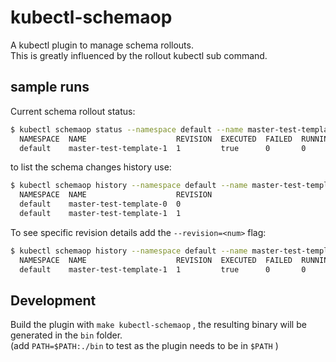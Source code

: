 # kubectl-schemaop

A kubectl plugin to manage schema rollouts.  
This is greatly influenced by the rollout kubectl sub command.  

## sample runs

Current schema rollout status:

```bash
$ kubectl schemaop status --namespace default --name master-test-template              
  NAMESPACE  NAME                    REVISION  EXECUTED  FAILED  RUNNING  SUCCEEDED  
  default    master-test-template-1  1         true      0       0        1          
```

to list the schema changes history use:

```bash
$ kubectl schemaop history --namespace default --name master-test-template
  NAMESPACE  NAME                    REVISION  
  default    master-test-template-0  0         
  default    master-test-template-1  1         
```

To see specific revision details add the `--revision=<num>` flag:

```bash
$ kubectl schemaop history --namespace default --name master-test-template --revision=1
  NAMESPACE  NAME                    REVISION  EXECUTED  FAILED  RUNNING  SUCCEEDED  
  default    master-test-template-1  1         true      0       0        1          
```

## Development

Build the plugin with `make kubectl-schemaop` , the resulting binary will be generated in the `bin` folder.  
(add `PATH=$PATH:./bin` to test as the plugin needs to be in `$PATH` )  
